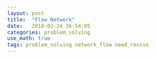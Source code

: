 ```yaml
---
layout: post
title:  "Flow Network"
date:   2018-02-24 16:54:05 
categories: problem_solving
use_math: true
tags: problem_solving network_flow need_revise
---
```

